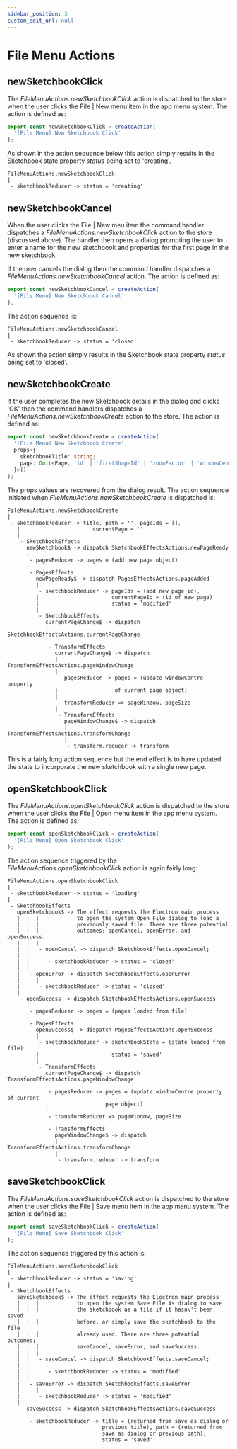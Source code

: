 ```yaml
---
sidebar_position: 3
custom_edit_url: null
---
```


# File Menu Actions

## newSketchbookClick

The *FileMenuActions.newSketchbookClick* action is dispatched to the store when the user clicks the File | New menu item in the app menu system. The action is defined as:

```ts
export const newSketchbookClick = createAction(
  '[File Menu] New Sketchbook Click'
);
```

As shown in the action sequence below this action simply results in the Sketchbook state property *status* being set to 'creating'.

```text
FileMenuActions.newSketchbookClick
|
 - sketchbookReducer -> status = 'creating'
```

## newSketchbookCancel

When the user clicks the File | New meu item the command handler dispatches a *FileMenuActions.newSketchbookClick* action to the store (discussed above). The handler then opens a dialog prompting the user to enter a name for the new sketchbook and properties for the first page in the new sketchbook.

If the user cancels the dialog then the command handler dispatches a *FileMenuActions.newSketchbookCancel* action. The action is defined as:

```ts
export const newSketchbookCancel = createAction(
  '[File Menu] New Sketchbook Cancel'
);
```

The action sequence is:

```text
FileMenuActions.newSketchbookCancel
|
 - sketchbookReducer -> status = 'closed'
```

As shown the action simply results in the Sketchbook state property *status* being set to 'closed'.

## newSketchbookCreate

If the user completes the new Sketchbook details in the dialog and clicks 'OK' then the command handlers dispatches a *FileMenuActions.newSketchbookCreate* action to the store. The action is defined as:

```ts
export const newSketchbookCreate = createAction(
  '[File Menu] New Sketchbook Create',
  props<{
    sketchbookTitle: string;
    page: Omit<Page, 'id' | 'firstShapeId' | 'zoomFactor' | 'windowCentre'>;
  }>()
);
```

The props values are recovered from the dialog result. The action sequence initiated when *FileMenuActions.newSketchbookCreate* is dispatched is:

```text
FileMenuActions.newSketchbookCreate
|
 - sketchbookReducer -> title, path = '', pageIds = [],
   |                       currentPage = ''
   |
    - SketchbookEffects
      newSketchbook$ -> dispatch SketchbookEffectsActions.newPageReady
      |
       - pagesReducer -> pages = (add new page object)
      |
       - PagesEffects
         newPageReady$ -> dispatch PagesEffectsActions.pageAdded
         |
          - sketchbookReducer -> pageIds = (add new page id),
         |                       currentPageId = (id of new page)
         |                       status = 'modified'
         |
          - SketchbookEffects
            currentPageChange$ -> dispatch
            |                     SketchbookEffectsActions.currentPageChange
            |
             - TransformEffects
               currentPageChange$ -> dispatch
               |                     TransformEffectsActions.pageWindowChange
               |
                - pagesReducer -> pages = (update windowCentre property
               |                  of current page object)
               |
                - transformReducer => pageWindow, pageSize
               |
                - TransformEffects
                  pageWindowChange$ -> dispatch
                  |                    TransformEffectsActions.transformChange
                  |
                   - transform.reducer -> transform
```

This is a fairly long action sequence but the end effect is to have updated the state to incorporate the new sketchbook with a single new page.

## openSketchbookClick

The *FileMenuActions.openSketchbookClick* action is dispatched to the store when the user clicks the File | Open menu item in the app menu system. The action is defined as:

```ts
export const openSketchbookClick = createAction(
  '[File Menu] Open Sketchbook Click'
);
```

The action sequence triggered by the *FileMenuActions.openSketchbookClick* action is again fairly long:

```text
FileMenuActions.openSketchbookClick
|
 - sketchbookReducer -> status = 'loading'
|
 - SketchbookEffects
   openSketchbook$ -> The effect requests the Electron main process
   |  |  |            to open the system Open File dialog to load a
   |  |  |            previously saved file. There are three potential
   |  |  |            outcomes; openCancel, openError, and openSuccess.
   |  |  |
   |  |   - openCancel -> dispatch SketchbookEffects.openCancel;
   |  |     |
   |  |      - sketchbookReducer -> status = 'closed'
   |  |
   |   - openError -> dispatch SketchbookEffects.openError
   |     |
   |      - sketchbookReducer -> status = 'closed'
   |
    - openSuccess -> dispatch SketchbookEffectsActions.openSuccess
      |
       - pagesReducer -> pages = (pages loaded from file)
      |
       - PagesEffects
         openSuccess$ -> dispatch PagesEffectsActions.openSuccess
         |
          - sketchbookReducer -> sketchbookState = (state loaded from file)
         |                       status = 'saved'
         |
          - TransformEffects
            currentPageChange$ -> dispatch TransformEffectsActions.pageWindowChange
            |
             - pagesReducer -> pages = (update windowCentre property of current
            |                  page object)
            |
             - transformReducer => pageWindow, pageSize
            |
             - TransformEffects
               pageWindowChange$ -> dispatch
               |                    TransformEffectsActions.transformChange
               |
                - transform.reducer -> transform
```

## saveSketchbookClick

The *FileMenuActions.saveSketchbookClick* action is dispatched to the store when the user clicks the File | Save menu item in the app menu system. The action is defined as:

```ts
export const saveSketchbookClick = createAction(
  '[File Menu] Save Sketchbook Click'
);
```

The action sequence triggered by this action is:

```text
FileMenuActions.saveSketchbookClick
|
 - sketchbookReducer -> status = 'saving'
|
 - SketchbookEffects
   saveSketchbook$ -> The effect requests the Electron main process
   |  |  |            to open the system Save File As dialog to save
   |  |  |            the sketchbook as a file if it hasn\'t been saved
   |  |  |            before, or simply save the sketchbook to the file
   |  |  |            already used. There are three potential outcomes;
   |  |  |            saveCancel, saveError, and saveSuccess.
   |  |  |
   |  |   - saveCancel -> dispatch SketchbookEffects.saveCancel;
   |  |     |
   |  |      - sketchbookReducer -> status = 'modified'
   |  |
   |   - saveError -> dispatch SketchbookEffects.saveError
   |     |
   |      - sketchbookReducer -> status = 'modified'
   |
    - saveSuccess -> dispatch SketchbookEffectsActions.saveSuccess
      |
       - sketchbookReducer -> title = (returned from save as dialog or
                              previous title), path = (returned from
                              save as dialog or previous path),
                              status = 'saved'
```
